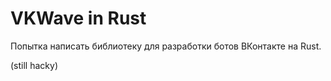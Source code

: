 # VKWave in Rust

Попытка написать библиотеку для разработки ботов ВКонтакте на Rust.

(still hacky)
